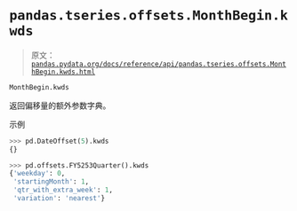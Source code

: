 # `pandas.tseries.offsets.MonthBegin.kwds`

> 原文：[`pandas.pydata.org/docs/reference/api/pandas.tseries.offsets.MonthBegin.kwds.html`](https://pandas.pydata.org/docs/reference/api/pandas.tseries.offsets.MonthBegin.kwds.html)

```py
MonthBegin.kwds
```

返回偏移量的额外参数字典。

示例

```py
>>> pd.DateOffset(5).kwds
{} 
```

```py
>>> pd.offsets.FY5253Quarter().kwds
{'weekday': 0,
 'startingMonth': 1,
 'qtr_with_extra_week': 1,
 'variation': 'nearest'} 
```
